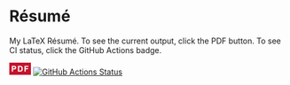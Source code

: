# Résumé
My LaTeX Résumé. To see the current output, click the PDF button. To see CI status, click the GitHub Actions badge.

[![PDF Output](./img/pdf_icon.png)](https://evanoman.github.io/Resume/EvanOman.pdf) [![GitHub Actions Status](https://github.com/EvanOman/Resume/actions/workflows/build-resume.yml/badge.svg)](https://github.com/EvanOman/Resume/actions/workflows/build-resume.yml)
